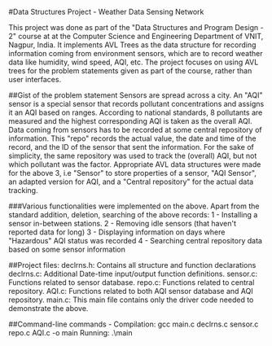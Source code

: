 #Data Structures Project - Weather Data Sensing Network

This project was done as part of the "Data Structures and Program Design - 2" course at at the Computer Science and Engineering Department of VNIT, Nagpur, India.
It implements AVL Trees as the data structure for recording information coming from environment sensors,
which are to record weather data like humidity, wind speed, AQI, etc.
The project focuses on using AVL trees for the problem statements given as part of the course, rather
than user interfaces.

##Gist of the problem statement
Sensors are spread across a city. An "AQI" sensor is a special sensor 
that records pollutant concentrations and assigns it an AQI based on ranges. According to national standards,
8 pollutants are measured and the highest corresponding AQI is taken as the overall AQI.
Data coming from sensors has to be recorded at some central repository of information. This "repo"
records the actual value, the date and time of the record, and the ID of the sensor that sent the
information. For the sake of simplicity, the same repository was used to track the (overall) AQI, but not 
which pollutant was the factor.
Appropriate AVL data structures were made for the above 3, i.e "Sensor" to store properties of a sensor,
"AQI Sensor", an adapted version for AQI, and a "Central repository" for the actual data tracking.

###Various functionalities were implemented on the above.
Apart from the standard addition, deletion, searching of the above records:
1 - Installing a sensor in-between stations.
2 - Removing idle sensors (that haven't reported data for long)
3 - Displaying information on days where "Hazardous" AQI status was recorded
4 - Searching central repository data based on some sensor information 

##Project files:
    declrns.h: Contains all structure and function declarations
    declrns.c: Additional Date-time input/output function definitions.
    sensor.c: Functions related to sensor database. 
    repo.c: Functions related to central repository.
    AQI.c: Functions related to both AQI sensor database and AQI repository.
    main.c: This main file contains only the driver code needed to demonstrate the above.

##Command-line commands - 
Compilation: gcc main.c declrns.c sensor.c repo.c AQI.c -o main
Running: .\main
